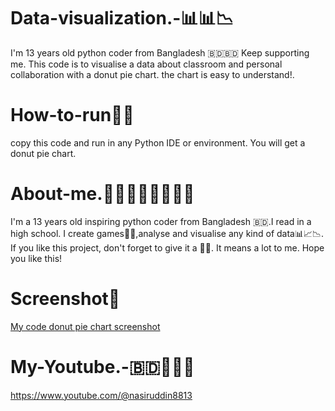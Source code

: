 # Data-visualization.-📊📊📉

I'm 13 years old python coder from Bangladesh 🇧🇩🇧🇩
Keep supporting me. This code is to visualise a data
about classroom and personal collaboration with a donut pie chart.
the chart is easy to understand!.

# How-to-run🚀🚀

copy this code and run in any Python IDE or environment. You will get a donut pie chart. 
# About-me.👨‍💻🇧🇩👨‍💻🇧🇩

I'm a 13 years old inspiring python coder from Bangladesh 🇧🇩.I read in a high school. I create games🚀🚀,analyse and visualise any kind of data📊📈📉.
If you like this project, don't forget to give it a 🌟🌟. It means a lot to me. Hope you like this!
# Screenshot📸
[My code donut pie chart screenshot](
images/Donut_pie_chart.jpg)

# My-Youtube.-🇧🇩👨‍💻🚀
https://www.youtube.com/@nasiruddin8813





